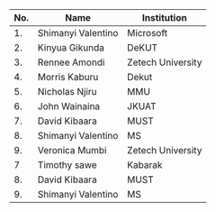 | No. | Name                   | Institution            |
| --- |------------------------|------------------------|
| 1.  | Shimanyi Valentino     | Microsoft              | 
| 2.  | Kinyua Gikunda         | DeKUT                  |
| 3.  | Rennee Amondi          | Zetech University      |
| 4.  | Morris Kaburu          | Dekut                  |
| 5.  | Nicholas Njiru         | MMU                    |
| 6.  | John Wainaina          | JKUAT                  |
| 7.  | David Kibaara          | MUST                   |
| 8.  | Shimanyi Valentino     | MS                     |
| 9.   | Veronica Mumbi | Zetech University |
| 7   |   Timothy  sawe        | Kabarak
| 8.  | David Kibaara          | MUST                   |
| 9.  | Shimanyi Valentino     | MS                     |
